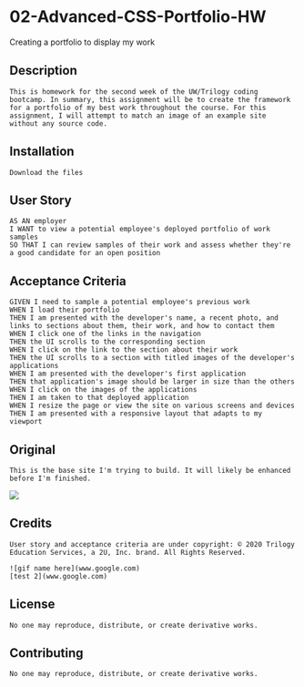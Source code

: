 # 02-Advanced-CSS-Portfolio-HW
Creating a portfolio to display my work

## Description 
``
This is homework for the second week of the UW/Trilogy coding bootcamp. In summary, this assignment will be to create the framework for a portfolio of my best work throughout the course. For this assignment, I will attempt to match an image of an example site without any source code. 
``

## Installation
```
Download the files
```

## User Story

```
AS AN employer
I WANT to view a potential employee's deployed portfolio of work samples
SO THAT I can review samples of their work and assess whether they're a good candidate for an open position
```

## Acceptance Criteria

```
GIVEN I need to sample a potential employee's previous work
WHEN I load their portfolio
THEN I am presented with the developer's name, a recent photo, and links to sections about them, their work, and how to contact them
WHEN I click one of the links in the navigation
THEN the UI scrolls to the corresponding section
WHEN I click on the link to the section about their work
THEN the UI scrolls to a section with titled images of the developer's applications
WHEN I am presented with the developer's first application
THEN that application's image should be larger in size than the others
WHEN I click on the images of the applications
THEN I am taken to that deployed application
WHEN I resize the page or view the site on various screens and devices
THEN I am presented with a responsive layout that adapts to my viewport
```

## Original
```
This is the base site I'm trying to build. It will likely be enhanced before I'm finished. 
```
<img src="./assets/02-advanced-css-homework-demo.gif">

## Credits
```
User story and acceptance criteria are under copyright: © 2020 Trilogy Education Services, a 2U, Inc. brand. All Rights Reserved.

![gif name here](www.google.com)
[test 2](www.google.com)
```
## License
```
No one may reproduce, distribute, or create derivative works.
```

## Contributing
```
No one may reproduce, distribute, or create derivative works.
```
